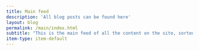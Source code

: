 ```yaml
---
title: Main feed
description: 'All blog posts can be found here'
layout: blog
permalink: /main/index.html
subtitle: "This is the main feed of all the content on the site, sorted chronologically."
item-type: item-default
---
```

